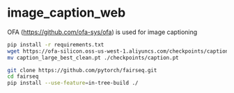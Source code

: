 # image_caption_web
OFA (https://github.com/ofa-sys/ofa) is used for image captioning
```bash
pip install -r requirements.txt
wget https://ofa-silicon.oss-us-west-1.aliyuncs.com/checkpoints/caption_large_best_clean.pt
mv caption_large_best_clean.pt ./checkpoints/caption.pt

git clone https://github.com/pytorch/fairseq.git
cd fairseq
pip install --use-feature=in-tree-build ./

```
